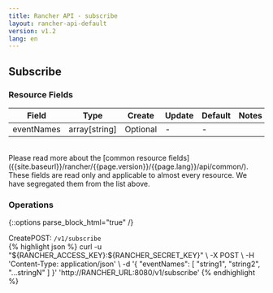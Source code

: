 ```yaml
---
title: Rancher API - subscribe
layout: rancher-api-default
version: v1.2
lang: en
---
```


## Subscribe



### Resource Fields

Field | Type | Create | Update | Default | Notes
---|---|---|---|---|---
eventNames | array[string] | Optional | - | - | 

<br>
Please read more about the [common resource fields]({{site.baseurl}}/rancher/{{page.version}}/{{page.lang}}/api/common/). These fields are read only and applicable to almost every resource. We have segregated them from the list above.

### Operations
{::options parse_block_html="true" /}
<a id="create"></a>
<div class="action"><span class="header">Create<span class="headerright">POST:  <code>/v1/subscribe</code></span></span>
<div class="action-contents"> {% highlight json %}
curl -u "${RANCHER_ACCESS_KEY}:${RANCHER_SECRET_KEY}" \
-X POST \
-H 'Content-Type: application/json' \
-d '{
	"eventNames": [
		"string1",
		"string2",
		"...stringN"
	]
}' 'http://RANCHER_URL:8080/v1/subscribe'
{% endhighlight %}
</div></div>





